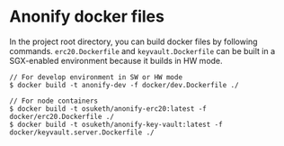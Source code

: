 # Anonify docker files

In the project root directory, you can build docker files by following commands.
`erc20.Dockerfile` and `keyvault.Dockerfile` can be built in a SGX-enabled environment because it builds in HW mode.

```
// For develop environment in SW or HW mode
$ docker build -t anonify-dev -f docker/dev.Dockerfile ./

// For node containers
$ docker build -t osuketh/anonify-erc20:latest -f docker/erc20.Dockerfile ./
$ docker build -t osuketh/anonify-key-vault:latest -f docker/keyvault.server.Dockerfile ./
```
